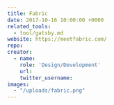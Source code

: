 ```yaml
---
title: Fabric
date: 2017-10-16 10:00:00 +0000
related_tools:
  - tool/gatsby.md
website: https://meetfabric.com/
repo:
creator:
  - name:
    role: 'Design/Development'
    url:
    twitter_username:
images:
  - "/uploads/fabric.png"
---
```

